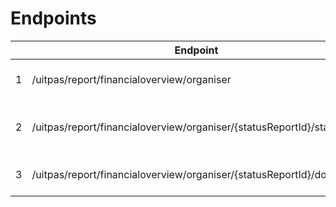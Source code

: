 ---
---

# Endpoints

|  | Endpoint | Method | Beschrijving | Authenticatie |
| --- | --- | --- | --- | --- |
| 1 | /uitpas/report/financialoverview/organiser | POST | Financieel rapport aanmaken | Balie medewerker |
| 2 | /uitpas/report/financialoverview/organiser/{statusReportId}/status | GET | Status opvragen financieel rapport | Balie medewerker |
| 3 | /uitpas/report/financialoverview/organiser/{statusReportId}/download | GET | Download financieel rapport | Balie medewerker |